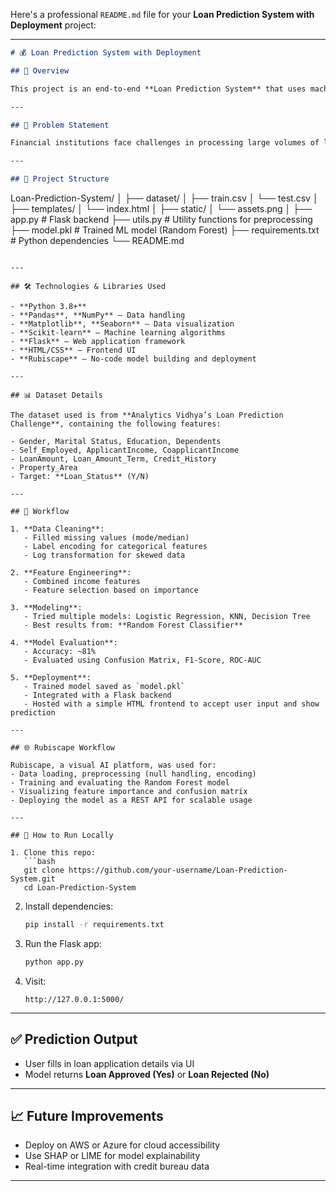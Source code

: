 Here's a professional `README.md` file for your **Loan Prediction System with Deployment** project:

---

```markdown
# 💰 Loan Prediction System with Deployment

## 📌 Overview

This project is an end-to-end **Loan Prediction System** that uses machine learning to predict whether a loan application should be approved or not based on the applicant’s details. The solution includes **data preprocessing, model training, evaluation, and deployment using Flask**, with additional workflow supported by **Rubiscape** for low-code data science and deployment.

---

## 🧠 Problem Statement

Financial institutions face challenges in processing large volumes of loan applications. This project aims to automate the loan approval process using predictive modeling to assist banks in making efficient and consistent decisions.

---

## 📂 Project Structure

```

Loan-Prediction-System/
│
├── dataset/
│   ├── train.csv
│   └── test.csv
│
├── templates/
│   └── index.html
│
├── static/
│   └── assets.png
│
├── app.py              # Flask backend
├── utils.py            # Utility functions for preprocessing
├── model.pkl           # Trained ML model (Random Forest)
├── requirements.txt    # Python dependencies
└── README.md

````

---

## 🛠️ Technologies & Libraries Used

- **Python 3.8+**
- **Pandas**, **NumPy** – Data handling
- **Matplotlib**, **Seaborn** – Data visualization
- **Scikit-learn** – Machine learning algorithms
- **Flask** – Web application framework
- **HTML/CSS** – Frontend UI
- **Rubiscape** – No-code model building and deployment

---

## 📊 Dataset Details

The dataset used is from **Analytics Vidhya’s Loan Prediction Challenge**, containing the following features:

- Gender, Marital Status, Education, Dependents
- Self_Employed, ApplicantIncome, CoapplicantIncome
- LoanAmount, Loan_Amount_Term, Credit_History
- Property_Area
- Target: **Loan_Status** (Y/N)

---

## 🔄 Workflow

1. **Data Cleaning**:
   - Filled missing values (mode/median)
   - Label encoding for categorical features
   - Log transformation for skewed data

2. **Feature Engineering**:
   - Combined income features
   - Feature selection based on importance

3. **Modeling**:
   - Tried multiple models: Logistic Regression, KNN, Decision Tree
   - Best results from: **Random Forest Classifier**

4. **Model Evaluation**:
   - Accuracy: ~81%
   - Evaluated using Confusion Matrix, F1-Score, ROC-AUC

5. **Deployment**:
   - Trained model saved as `model.pkl`
   - Integrated with a Flask backend
   - Hosted with a simple HTML frontend to accept user input and show prediction

---

## 🌐 Rubiscape Workflow

Rubiscape, a visual AI platform, was used for:
- Data loading, preprocessing (null handling, encoding)
- Training and evaluating the Random Forest model
- Visualizing feature importance and confusion matrix
- Deploying the model as a REST API for scalable usage

---

## 🚀 How to Run Locally

1. Clone this repo:
   ```bash
   git clone https://github.com/your-username/Loan-Prediction-System.git
   cd Loan-Prediction-System
````

2. Install dependencies:

   ```bash
   pip install -r requirements.txt
   ```

3. Run the Flask app:

   ```bash
   python app.py
   ```

4. Visit:

   ```
   http://127.0.0.1:5000/
   ```

---

## ✅ Prediction Output

* User fills in loan application details via UI
* Model returns **Loan Approved (Yes)** or **Loan Rejected (No)**

---

## 📈 Future Improvements

* Deploy on AWS or Azure for cloud accessibility
* Use SHAP or LIME for model explainability
* Real-time integration with credit bureau data

---

